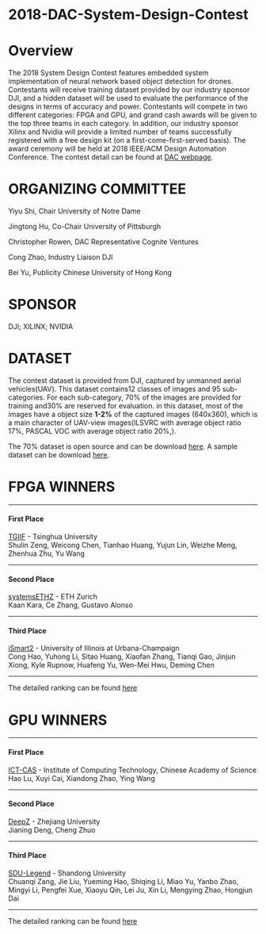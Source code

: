 # 2018-DAC-System-Design-Contest
# Overview
The 2018 System Design Contest features embedded system implementation of neural network based object detection for drones. Contestants will receive training dataset provided by our industry sponsor DJI, and a hidden dataset will be used to evaluate the performance of the designs in terms of accuracy and power. Contestants will compete in two different categories: FPGA and GPU, and grand cash awards will be given to the top three teams in each category. In addition, our industry sponsor Xilinx and Nvidia will provide a limited number of teams successfully registered with a free design kit (on a first-come-first-served basis). The award ceremony will be held at 2018 IEEE/ACM Design Automation Conference. The contest detail can be found at [DAC webpage](http://www.cse.cuhk.edu.hk/~byu/2018-DAC-HDC/index.html "悬停显示").
# ORGANIZING COMMITTEE
Yiyu Shi, Chair
University of Notre Dame

Jingtong Hu, Co-Chair
University of Pittsburgh

Christopher Rowen, DAC Representative
Cognite Ventures

Cong Zhao, Industry Liaison
DJI

Bei Yu, Publicity
Chinese University of Hong Kong
# SPONSOR
DJI; XILINX; NVIDIA
# DATASET
The contest dataset is provided from DJI, captured by unmanned aerial vehicles(UAV).
This dataset contains12  classes  of  images  and  95  sub-categories.  For  each  sub-category,  70%  of  the  images  are  provided  for  training  and30%  are  reserved  for  evaluation.
in  this  dataset,  most  of  the  images  have a object size __1-2%__ of the captured images (640x360), which is a main character of UAV-view images(ILSVRC with average object ratio 17%, PASCAL VOC with average object ratio 20%,). 

The 70% dataset is open source and can be download [here](https://pitt.box.com/s/756141768nn92cj0dkfbg6dan17c4h4q "悬停显示").
A sample dataset can be download [here](https://pitt.box.com/s/cq6edt2zm99s1zwa37u56gctpk1qtgpa "悬停显示").

# FPGA WINNERS
***
#### First Place
[TGIIF](https://github.com/hirayaku/DAC2018-TGIIF "悬停显示") - Tsinghua University  
Shulin Zeng, Weicong Chen, Tianhao Huang, Yujun Lin, Weizhe Meng, Zhenhua Zhu, Yu Wang
***
#### Second Place
[systemsETHZ](https://github.com/fpgasystems/spooNN "悬停显示") - ETH Zurich  
Kaan Kara, Ce Zhang, Gustavo Alonso
***
#### Third Place
[iSmart2](https://github.com/hirayaku/DAC2018-TGIIF "悬停显示") - University of Illinois at Urbana-Champaign  
Cong Hao, Yuhong Li, Sitao Huang, Xiaofan Zhang, Tianqi Gao, Jinjun Xiong, Kyle Rupnow, Huafeng Yu, Wen-Mei Hwu, Deming Chen
***
The detailed ranking can be found [here](http://www.cse.cuhk.edu.hk/~byu/2018-DAC-HDC/ranking.html#may "悬停显示")
# GPU WINNERS
***
#### First Place
[ICT-CAS](https://github.com/lvhao7896/DAC2018 "悬停显示") - Institute of Computing Technology, Chinese Academy of Science   
Hao Lu, Xuyi Cai, Xiandong Zhao, Ying Wang
***
#### Second Place
[DeepZ](https://github.com/jndeng/DACSDC-DeepZ "悬停显示") - Zhejiang University  
Jianing Deng, Cheng Zhuo
***
#### Third Place
[SDU-Legend](https://github.com/xiaoyuuuuu/dac-hdc-2018-object-detection-in-Jetson-TX2 "悬停显示") - Shandong University  
Chuanqi Zang, Jie Liu, Yueming Hao, Shiqing Li, Miao Yu, Yanbo Zhao, Mingyi Li, Pengfei Xue, Xiaoyu Qin, Lei Ju, Xin Li, Mengying Zhao, Hongjun Dai
***
The detailed ranking can be found [here](http://www.cse.cuhk.edu.hk/~byu/2018-DAC-HDC/ranking.html#may "悬停显示")
